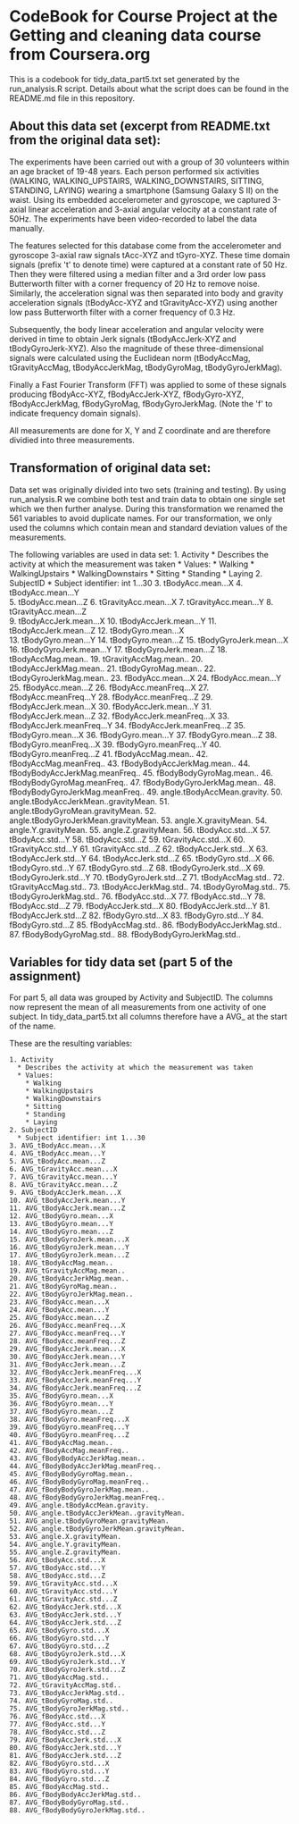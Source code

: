 # CodeBook for Course Project at the Getting and cleaning data course from Coursera.org

This is a codebook for tidy_data_part5.txt set generated by the run_analysis.R script. Details about what the script does can be found in the README.md file in this repository.

## About this data set (excerpt from README.txt from the original data set):
The experiments have been carried out with a group of 30 volunteers within an age bracket of 19-48 years. Each person performed six activities (WALKING, WALKING_UPSTAIRS, WALKING_DOWNSTAIRS, SITTING, STANDING, LAYING) wearing a smartphone (Samsung Galaxy S II) on the waist. Using its embedded accelerometer and gyroscope, we captured 3-axial linear acceleration and 3-axial angular velocity at a constant rate of 50Hz. The experiments have been video-recorded to label the data manually.

The features selected for this database come from the accelerometer and gyroscope 3-axial raw signals tAcc-XYZ and tGyro-XYZ. These time domain signals (prefix 't' to denote time) were captured at a constant rate of 50 Hz. Then they were filtered using a median filter and a 3rd order low pass Butterworth filter with a corner frequency of 20 Hz to remove noise. Similarly, the acceleration signal was then separated into body and gravity acceleration signals (tBodyAcc-XYZ and tGravityAcc-XYZ) using another low pass Butterworth filter with a corner frequency of 0.3 Hz. 

Subsequently, the body linear acceleration and angular velocity were derived in time to obtain Jerk signals (tBodyAccJerk-XYZ and tBodyGyroJerk-XYZ). Also the magnitude of these three-dimensional signals were calculated using the Euclidean norm (tBodyAccMag, tGravityAccMag, tBodyAccJerkMag, tBodyGyroMag, tBodyGyroJerkMag). 

Finally a Fast Fourier Transform (FFT) was applied to some of these signals producing fBodyAcc-XYZ, fBodyAccJerk-XYZ, fBodyGyro-XYZ, fBodyAccJerkMag, fBodyGyroMag, fBodyGyroJerkMag. (Note the 'f' to indicate frequency domain signals). 

All measurements are done for X, Y and Z coordinate and are therefore dividied into three measurements.

## Transformation of original data set:
Data set was originally divided into two sets (training and testing). By using run_analysis.R we combine both test and train data to obtain one single set which we then further analyse. During this transformation we renamed the 561 variables to avoid duplicate names. For our transformation, we only used the columns which contain mean and standard deviation values of the measurements. 

The following variables are used in data set:
	1. Activity
	  * Describes the activity at which the measurement was taken
	  * Values:
	    * Walking
		* WalkingUpstairs
		* WalkingDownstairs
		* Sitting
		* Standing
		* Laying
	2. SubjectID
	  * Subject identifier: int 1...30
	3. tBodyAcc.mean...X
	4. tBodyAcc.mean...Y                
	5. tBodyAcc.mean...Z
	6. tGravityAcc.mean...X
	7. tGravityAcc.mean...Y
	8. tGravityAcc.mean...Z               
	9. tBodyAccJerk.mean...X
	10. tBodyAccJerk.mean...Y
	11. tBodyAccJerk.mean...Z
	12. tBodyGyro.mean...X               
	13. tBodyGyro.mean...Y
	14. tBodyGyro.mean...Z
	15. tBodyGyroJerk.mean...X
	16. tBodyGyroJerk.mean...Y
	17. tBodyGyroJerk.mean...Z
	18. tBodyAccMag.mean..
	19. tGravityAccMag.mean..
	20. tBodyAccJerkMag.mean..
	21. tBodyGyroMag.mean..
	22. tBodyGyroJerkMag.mean..
	23. fBodyAcc.mean...X
	24. fBodyAcc.mean...Y
	25. fBodyAcc.mean...Z
	26. fBodyAcc.meanFreq...X
	27. fBodyAcc.meanFreq...Y
	28. fBodyAcc.meanFreq...Z
	29. fBodyAccJerk.mean...X
	30. fBodyAccJerk.mean...Y
	31. fBodyAccJerk.mean...Z
	32. fBodyAccJerk.meanFreq...X
	33. fBodyAccJerk.meanFreq...Y
	34. fBodyAccJerk.meanFreq...Z
	35. fBodyGyro.mean...X
	36. fBodyGyro.mean...Y
	37. fBodyGyro.mean...Z
	38. fBodyGyro.meanFreq...X
	39. fBodyGyro.meanFreq...Y
	40. fBodyGyro.meanFreq...Z
	41. fBodyAccMag.mean..
	42. fBodyAccMag.meanFreq..
	43. fBodyBodyAccJerkMag.mean..
	44. fBodyBodyAccJerkMag.meanFreq..
	45. fBodyBodyGyroMag.mean..
	46. fBodyBodyGyroMag.meanFreq..
	47. fBodyBodyGyroJerkMag.mean..
	48. fBodyBodyGyroJerkMag.meanFreq..
	49. angle.tBodyAccMean.gravity.
	50. angle.tBodyAccJerkMean..gravityMean.
	51. angle.tBodyGyroMean.gravityMean.
	52. angle.tBodyGyroJerkMean.gravityMean.
	53. angle.X.gravityMean.
	54. angle.Y.gravityMean.
	55. angle.Z.gravityMean.
	56. tBodyAcc.std...X
	57. tBodyAcc.std...Y
	58. tBodyAcc.std...Z
	59. tGravityAcc.std...X
	60. tGravityAcc.std...Y
	61. tGravityAcc.std...Z
	62. tBodyAccJerk.std...X
	63. tBodyAccJerk.std...Y
	64. tBodyAccJerk.std...Z
	65. tBodyGyro.std...X
	66. tBodyGyro.std...Y
	67. tBodyGyro.std...Z
	68. tBodyGyroJerk.std...X
	69. tBodyGyroJerk.std...Y
	70. tBodyGyroJerk.std...Z
	71. tBodyAccMag.std..
	72. tGravityAccMag.std..
	73. tBodyAccJerkMag.std..
	74. tBodyGyroMag.std..
	75. tBodyGyroJerkMag.std..
	76. fBodyAcc.std...X
	77. fBodyAcc.std...Y
	78. fBodyAcc.std...Z
	79. fBodyAccJerk.std...X
	80. fBodyAccJerk.std...Y
	81. fBodyAccJerk.std...Z
	82. fBodyGyro.std...X
	83. fBodyGyro.std...Y
	84. fBodyGyro.std...Z
	85. fBodyAccMag.std..
	86. fBodyBodyAccJerkMag.std..
	87. fBodyBodyGyroMag.std..
	88. fBodyBodyGyroJerkMag.std..
	
## Variables for tidy data set (part 5 of the assignment)

For part 5, all data was grouped by Activity and SubjectID. The columns now represent the mean of all measurements from one activity of one subject. In tidy_data_part5.txt all columns therefore have a AVG_ at the start of the name.

These are the resulting variables:

	1. Activity
	  * Describes the activity at which the measurement was taken
	  * Values:
	    * Walking
		* WalkingUpstairs
		* WalkingDownstairs
		* Sitting
		* Standing
		* Laying
	2. SubjectID
	  * Subject identifier: int 1...30
	3. AVG_tBodyAcc.mean...X
	4. AVG_tBodyAcc.mean...Y                
	5. AVG_tBodyAcc.mean...Z
	6. AVG_tGravityAcc.mean...X
	7. AVG_tGravityAcc.mean...Y
	8. AVG_tGravityAcc.mean...Z               
	9. AVG_tBodyAccJerk.mean...X
	10. AVG_tBodyAccJerk.mean...Y
	11. AVG_tBodyAccJerk.mean...Z
	12. AVG_tBodyGyro.mean...X               
	13. AVG_tBodyGyro.mean...Y
	14. AVG_tBodyGyro.mean...Z
	15. AVG_tBodyGyroJerk.mean...X
	16. AVG_tBodyGyroJerk.mean...Y
	17. AVG_tBodyGyroJerk.mean...Z
	18. AVG_tBodyAccMag.mean..
	19. AVG_tGravityAccMag.mean..
	20. AVG_tBodyAccJerkMag.mean..
	21. AVG_tBodyGyroMag.mean..
	22. AVG_tBodyGyroJerkMag.mean..
	23. AVG_fBodyAcc.mean...X
	24. AVG_fBodyAcc.mean...Y
	25. AVG_fBodyAcc.mean...Z
	26. AVG_fBodyAcc.meanFreq...X
	27. AVG_fBodyAcc.meanFreq...Y
	28. AVG_fBodyAcc.meanFreq...Z
	29. AVG_fBodyAccJerk.mean...X
	30. AVG_fBodyAccJerk.mean...Y
	31. AVG_fBodyAccJerk.mean...Z
	32. AVG_fBodyAccJerk.meanFreq...X
	33. AVG_fBodyAccJerk.meanFreq...Y
	34. AVG_fBodyAccJerk.meanFreq...Z
	35. AVG_fBodyGyro.mean...X
	36. AVG_fBodyGyro.mean...Y
	37. AVG_fBodyGyro.mean...Z
	38. AVG_fBodyGyro.meanFreq...X
	39. AVG_fBodyGyro.meanFreq...Y
	40. AVG_fBodyGyro.meanFreq...Z
	41. AVG_fBodyAccMag.mean..
	42. AVG_fBodyAccMag.meanFreq..
	43. AVG_fBodyBodyAccJerkMag.mean..
	44. AVG_fBodyBodyAccJerkMag.meanFreq..
	45. AVG_fBodyBodyGyroMag.mean..
	46. AVG_fBodyBodyGyroMag.meanFreq..
	47. AVG_fBodyBodyGyroJerkMag.mean..
	48. AVG_fBodyBodyGyroJerkMag.meanFreq..
	49. AVG_angle.tBodyAccMean.gravity.
	50. AVG_angle.tBodyAccJerkMean..gravityMean.
	51. AVG_angle.tBodyGyroMean.gravityMean.
	52. AVG_angle.tBodyGyroJerkMean.gravityMean.
	53. AVG_angle.X.gravityMean.
	54. AVG_angle.Y.gravityMean.
	55. AVG_angle.Z.gravityMean.
	56. AVG_tBodyAcc.std...X
	57. AVG_tBodyAcc.std...Y
	58. AVG_tBodyAcc.std...Z
	59. AVG_tGravityAcc.std...X
	60. AVG_tGravityAcc.std...Y
	61. AVG_tGravityAcc.std...Z
	62. AVG_tBodyAccJerk.std...X
	63. AVG_tBodyAccJerk.std...Y
	64. AVG_tBodyAccJerk.std...Z
	65. AVG_tBodyGyro.std...X
	66. AVG_tBodyGyro.std...Y
	67. AVG_tBodyGyro.std...Z
	68. AVG_tBodyGyroJerk.std...X
	69. AVG_tBodyGyroJerk.std...Y
	70. AVG_tBodyGyroJerk.std...Z
	71. AVG_tBodyAccMag.std..
	72. AVG_tGravityAccMag.std..
	73. AVG_tBodyAccJerkMag.std..
	74. AVG_tBodyGyroMag.std..
	75. AVG_tBodyGyroJerkMag.std..
	76. AVG_fBodyAcc.std...X
	77. AVG_fBodyAcc.std...Y
	78. AVG_fBodyAcc.std...Z
	79. AVG_fBodyAccJerk.std...X
	80. AVG_fBodyAccJerk.std...Y
	81. AVG_fBodyAccJerk.std...Z
	82. AVG_fBodyGyro.std...X
	83. AVG_fBodyGyro.std...Y
	84. AVG_fBodyGyro.std...Z
	85. AVG_fBodyAccMag.std..
	86. AVG_fBodyBodyAccJerkMag.std..
	87. AVG_fBodyBodyGyroMag.std..
	88. AVG_fBodyBodyGyroJerkMag.std..




















